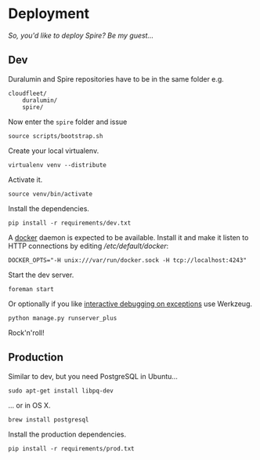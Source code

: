 Deployment
==========
*So, you'd like to deploy Spire? Be my guest...*

Dev
---
Duralumin and Spire repositories have to be in the same folder e.g.

    cloudfleet/
        duralumin/
        spire/

Now enter the `spire` folder and issue

    source scripts/bootstrap.sh

Create your local virtualenv.

    virtualenv venv --distribute

Activate it.

    source venv/bin/activate

Install the dependencies.

    pip install -r requirements/dev.txt

A [docker](http://www.docker.io/) daemon is expected to be available.
Install it and make it listen to HTTP connections
by editing */etc/default/docker*:

    DOCKER_OPTS="-H unix:///var/run/docker.sock -H tcp://localhost:4243"

Start the dev server.

    foreman start

Or optionally if you like [interactive debugging on exceptions][runserver_plus]
use Werkzeug.

    python manage.py runserver_plus

Rock'n'roll!

Production
----------
Similar to dev, but you need PostgreSQL in Ubuntu...

    sudo apt-get install libpq-dev

... or in OS X.

    brew install postgresql

Install the production dependencies.

    pip install -r requirements/prod.txt

[runserver_plus]: http://django-extensions.readthedocs.org/en/latest/runserver_plus.html
